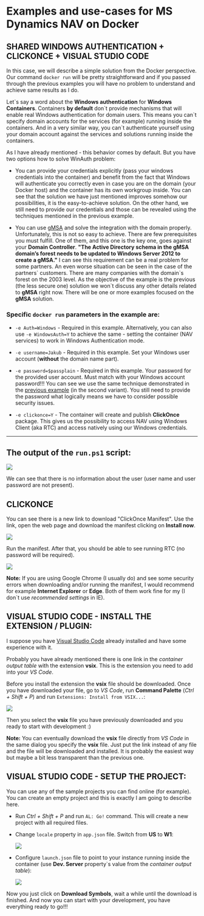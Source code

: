 # Examples and use-cases for MS Dynamics NAV on Docker

## SHARED WINDOWS AUTHENTICATION + CLICKONCE + VISUAL STUDIO CODE

In this case, we will describe a simple solution from the Docker perspective. Our command `docker run` will be pretty straightforward and if you passed through the previous examples you will have no problem to understand and achieve same results as I do.

Let\`s say a word about the **Windows authentication** for **Windows Containers**. Containers **by default** don\`t provide mechanisms that will enable real Windows authentication for domain users. This means you can\`t specify domain accounts for the services (for example) running inside the containers. And in a very similar way, you can\`t authenticate yourself using your domain account against the services and solutions running inside the containers.

As I have already mentioned - this behavior comes by default. But you have two options how to solve WinAuth problem:

- You can provide your credentials explicitly (pass your windows credentials into the container) and benefit from the fact that Windows will authenticate you correctly even in case you are on the domain (your Docker host) and the container has its own workgroup inside.
You can see that the solution we have just mentioned improves somehow our possibilities, it is the easy-to-achieve solution. 
On the other hand, we still need to provide our credentials and those can be revealed using the techniques mentioned in the previous example.

- You can use [gMSA](https://technet.microsoft.com/en-us/library/jj128431(v=ws.11).aspx) and solve the integration with the domain properly. Unfortunately, this is not so easy to achieve. There are few prerequisites you must fulfill. One of them, and this one is the key one, goes against your **Domain Controller**. **"The Active Directory schema in the gMSA domain’s forest needs to be updated to Windows Server 2012 to create a gMSA."** I can see this requirement can be a real problem for some partners. An even worse situation can be seen in the case of the partners\` customers. There are many companies with the domain\`s forest on the 2003 level. As the objective of the example is the previous (the less secure one) solution we won\`t discuss any other details related to **gMSA** right now. There will be one or more examples focused on the **gMSA** solution.


### Specific `docker run` parameters in the example are:

- `-e Auth=Windows` - Required in this example. Alternatively, you can also use `-e WindowsAuth=Y` to achieve the same - setting the container (NAV services) to work in Windows Authentication mode.

- `-e username=Jakub` - Required in this example. Set your Windows user account (**without** the domain name part).

- `-e password=$passplain` - Required in this example. Your password for the provided user account. Must match with your Windows account password!!! You can see we use the same technique demonstrated in the [previous example](../basic_userpwd) (in the second variant). You still need to provide the password what logically means we have to consider possible security issues.

- `-e clickonce=Y` - The container will create and publish **ClickOnce** package. This gives us the possibility to access NAV using Windows Client (aka RTC) and access natively using our Windows credentials.

---

## The output of the `run.ps1` script:

![](../media/basic_winauth_containerStarted.jpg)

We can see that there is no information about the user (user name and user password are not present).

## CLICKONCE

You can see there is a new link to download "ClickOnce Manifest". Use the link, open the web page and download the manifest clicking on **Install now**.

![](../media/basic_winauth_clickOnceInstallation.jpg)


Run the manifest. After that, you should be able to see running RTC (no password will be required).

![](../media/basic_winauth_clickOnce_RTC.jpg)

**Note:**
If you are using Google Chrome (I usually do) and see some security errors when downloading and/or running the manifest, I would recommend for example **Internet Explorer** or **Edge**. Both of them work fine for my (I don\`t use *recommended settings* in IE).


## VISUAL STUDIO CODE - INSTALL THE EXTENSION / PLUGIN:

I suppose you have [Visual Studio Code](https://code.visualstudio.com/) already installed and have some experience with it.

Probably you have already mentioned there is one link in the *container output table* with the extension **vsix**. This is the extension you need to add into your *VS Code*.

Before you install the extension the **vsix** file should be downloaded. Once you have downloaded your file, go to *VS Code*, run **Command Palette** (*Ctrl + Shift + P*) and run `Extensions: Install from VSIX...`:

![](../media/basic_winauth_vsCode_installExtensionCmd.jpg)

Then you select the **vsix** file you have previously downloaded and you ready to start with development :)

**Note:**
You can eventually download the **vsix** file directly from *VS Code* in the same dialog you specify the **vsix** file. Just put the link instead of any file and the file will be downloaded and installed. It is probably the easiest way but maybe a bit less transparent than the previous one.


## VISUAL STUDIO CODE - SETUP THE PROJECT:

You can use any of the sample projects you can find online (for example). You can create an empty project and this is exactly I am going to describe here.

- Run *Ctrl + Shift + P* and run `AL: Go!` command. This will create a new project with all required files.

- Change `locale` property in `app.json` file. Switch from **US** to **W1**:

    ![](../media/basic_winauth_vsCode_changeLocale.jpg)

- Configure `launch.json` file to point to your instance running inside the container (use **Dev. Server** property`s value from the *container output table*):

    ![](../media/basic_winauth_vsCode_launchConfigAndDownloadSymbols.jpg)

Now you just click on **Download Symbols**, wait a while until the download is finished. And now you can start with your development, you have everything ready to go!!!